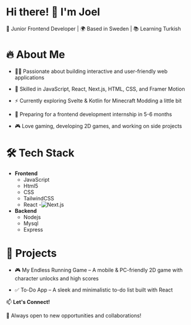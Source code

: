 # Hi there! 👋 I'm Joel

 🚀 Junior Frontend Developer | 🌍 Based in Sweden | 📚 Learning Turkish

# 🔥 About Me

- 👨‍💻 Passionate about building interactive and user-friendly web applications

- 🎨 Skilled in JavaScript, React, Next.js, HTML, CSS, and Framer Motion

- ⚡ Currently exploring Svelte & Kotlin for Minecraft Modding a little bit

- 📅 Preparing for a frontend development internship in 5-6 months

- 🎮 Love gaming, developing 2D games, and working on side projects

# 🛠️ Tech Stack
- **Frontend**
   - JavaScript
   - Html5
   - CSS 
   - TailwindCSS
   - React
   -![Next.js](https://img.shields.io/badge/Next.js-000000?style=for-the-badge&logo=nextdotjs&logoColor=white)
- **Backend**
   - Nodejs 
   - Mysql 
   - Express

# 📌 Projects

- 🎮 My Endless Running Game – A mobile & PC-friendly 2D game with character unlocks and high scores

- ✅ To-Do App – A sleek and minimalistic to-do list built with React

📫 **Let's Connect!**



🚀 Always open to new opportunities and collaborations!
